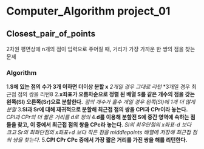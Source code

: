 # Computer_Algorithm project_01
## Closest_pair_of_points
2차원 평면상에 n개의 점이 입력으로 주어질 때, 거리가 가장 가까운 한 쌍의 점을 찾는 문제
### Algorithm
 1.**S에 있는 점의 수가 3개 이하면 더이상 분할 x**
  *2개일 경우 그대로 리턴*
  *3개일 경우 최근접 점의 쌍을 리턴8
 2.**x좌표가 오름차순으로 정렬 된 배열 S를 같은 개수의 점을 갖는 왼쪽(Sl) 오른쪽(Sr)으로 분할한다.**
  *점의 개수가 홀수 개일 경우*
  *왼쪽(Sl)에 1개 더 많게 분할*
 3.**Sl과 Sr에 대해 재귀적으로 분할해 최근접 점의 쌍을 CPl과 CPr이라 놓는다.**
  *CPl과 CPr의 더 짧은 거리를 d로 정의*
 4.**d를 이용해 분할전 S에 중간 영역에 속하는 점들을 찾고, 이 중에서 최근접 점의 쌍을 CPc라 놓는다.**
  *Sl의 최우단점의 x좌표-d 보다 크고 Sr의 최좌단점의 x좌표+d 보다 작은 점을 middlepoints 배열에 저장해 최근접 점의 쌍을 찾는다.*
 5.**CPl CPr CPc 중에서 가장 짧은 거리를 가진 쌍을 해를 리턴한다.**
